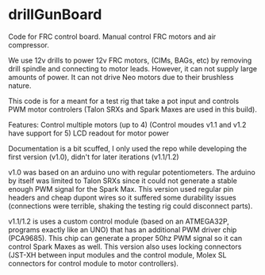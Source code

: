 # drillGunBoard

Code for FRC control board. Manual control FRC motors and air compressor.

We use 12v drills to power 12v FRC motors, (CIMs, BAGs, etc) by removing drill spindle and connecting to motor leads. However, it can not supply large amounts of power. It can not drive Neo motors due to their brushless nature. 

This code is for a meant for a test rig that take a pot input and controls PWM motor controlers (Talon SRXs and Spark Maxes are used in this build).

Features:
Control multiple motors (up to 4) (Control moudes v1.1 and v1.2 have support for 5)
LCD readout for motor power

Documentation is a bit scuffed, I only used the repo while developing the first version (v1.0), didn't for later iterations (v1.1/1.2)

v1.0 was based on an arduino uno with regular potentiometers. The arduino by itself was limited to Talon SRXs since it could not generate a stable enough PWM signal for the Spark Max. This version used regular pin headers and cheap dupont wires so it suffered some durability issues (connections were terrible, shaking the testing rig could disconnect parts).

v1.1/1.2 is uses a custom control module (based on an ATMEGA32P, programs exactly like an UNO) that has an additional PWM driver chip (PCA9685). This chip can generate a proper 50hz PWM signal so it can control Spark Maxes as well. This version also uses locking connectors (JST-XH between input modules and the control module, Molex SL connectors for control module to motor controllers).
